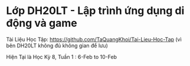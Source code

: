 # Lớp DH20LT - Lập trình ứng dụng di động và game
Tài Liệu Học Tập: https://github.com/TaQuangKhoi/Tai-Lieu-Hoc-Tap (vì bên DH20LT không đủ không gian để lưu)

Hiện Tại là Học Kỳ 8, Tuần 1 : 6-Feb to 10-Feb
